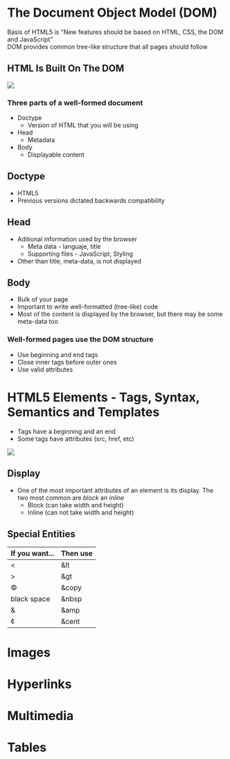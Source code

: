 # The Document Object Model (DOM)

Basis of HTML5 is "New features should be based on HTML, CSS, the DOM and JavaScript"  
DOM provides common tree-like structure that all pages should follow

## HTML Is Built On The DOM

![](https://www.w3schools.com/js/pic_htmltree.gif)

### Three parts of a well-formed document

- Doctype
  - Version of HTML that you will be using
- Head
  - Metadata
- Body
  - Displayable content

## Doctype

- HTML5
- Previous versions dictated backwards compatibility

## Head

- Aditional information used by the browser
  - Meta data - languaje, title
  - Supporting files - JavaScript, Styling
- Other than title, meta-data, is not displayed

## Body

- Bulk of your page
- Important to write well-formatted (tree-like) code
- Most of the content is displayed by the browser, but there may be some meta-data too

### Well-formed pages use the DOM structure

- Use beginning and end tags
- Close inner tags before outer ones
- Use valid attributes

# HTML5 Elements - Tags, Syntax, Semantics and Templates

- Tags have a beginning and an end
- Some tags have attributes (src, href, etc)

![](https://upanama.educativa.org/archivos/repositorio/6000/6207/html/etiq1.jpg)

## Display

- One of the most important attributes of an element is its display. The two most common are _*block*_ an _*inline*_
  - Block (can take width and height)
  - Inline (can not take width and height)

## Special Entities

| If you want... | Then use |
| :------------- | :------- |
| <              | &lt      |
| >              | &gt      |
| ©              | &copy    |
| black space    | &nbsp    |
| &              | &amp     |
| ¢              | &cent    |

# Images

# Hyperlinks

# Multimedia

# Tables

